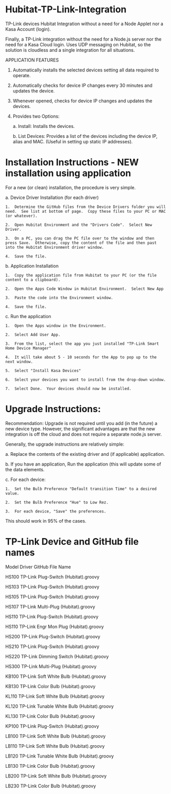 # Hubitat-TP-Link-Integration
TP-Link devices Hubitat Integration without a need for a Node Applet nor a Kasa Account (login).

Finally, a TP-Link integration without the need for a Node.js server nor the need for a Kasa Cloud login.  Uses UDP messaging on Hubitat, so the solution is cloudless and a single integration for all situations.

APPLICATION FEATURES

1.  Automatically installs the selected devices setting all data required to operate.

2.  Automatically checks for device IP changes every 30 minutes and updates the device.

3.  Whenever opened, checks for device IP changes and updates the devices.

4.  Provides two Options:

    a.  Install:  Installs the devices.
    
    b.  List Devices:  Provides a list of the devices including the device IP, alias and MAC.
                        (Useful in setting up static IP addresses).

# Installation Instructions - NEW installation using application
For a new (or clean) installation, the procedure is very simple.

a.  Device Driver Installation (for each driver)

    1.  Determine the GitHub files from the Device Drivers folder you will need.  See list at bottom of page.  Copy these files to your PC or MAC (or whatever).
    
    2.  Open Hubitat Environment and the "Drivers Code".  Select New Driver.
    
    3.  On a PC, you can drag the PC file over to the window and then press Save.  Otherwise, copy the content of the file and then past into the Hubitat Environment driver window.
    
    4.  Save the file.

b.  Application Installation

    1.  Copy the application file from Hubitat to your PC (or the file content to a clipboard).
    
    2.  Open the Apps Code Window in Hubitat Environment.  Select New App
    
    3.  Paste the code into the Environment window.
    
    4.  Save the file.

c.  Run the application

    1.  Open the Apps window in the Environment.
    
    2.  Select Add User App.
    
    3.  From the list, select the app you just installed "TP-Link Smart Home Device Manager"
    
    4.  It will take about 5 - 10 seconds for the App to pop up to the next window.
    
    5.  Select "Install Kasa Devices"
    
    6.  Select your devices you want to install from the drop-down window.
    
    7.  Select Done.  Your devices should now be installed.
    
    
# Upgrade Instructions:
Recommendation:  Upgrade is not required until you add (in the future) a new device type.  However, the significant advantages are that the new integration is off the cloud and does not require a separate node.js server.

Generally, the upgrade instructions are relatively simple:

a.  Replace the contents of the existing driver and (if applicable) application.

b.  If you have an application, Run the application (this will update some of the data elements.

c.  For each device:

    1.  Set the Bulb Preference "Default transition Time" to a desired value.
    
    2.  Set the Bulb Preference "Hue" to Low Rez.
    
    3.  For each device, "Save" the preferences.
    
This should work in 95% of the cases.

# TP-Link Device and GitHub file names

Model	Driver GitHub File Name

HS100	TP-Link Plug-Switch (Hubitat).groovy

HS103	TP-Link Plug-Switch (Hubitat).groovy

HS105	TP-Link Plug-Switch (Hubitat).groovy

HS107	TP-Link Multi-Plug (Hubitat).groovy

HS110	TP-Link Plug-Switch (Hubitat).groovy

HS110	TP-Link Engr Mon Plug (Hubitat).groovy

HS200	TP-Link Plug-Switch (Hubitat).groovy

HS210	TP-Link Plug-Switch (Hubitat).groovy

HS220	TP-Link Dimming Switch (Hubitat).groovy

HS300	TP-Link Multi-Plug (Hubitat).groovy

KB100	TP-Link Soft White Bulb (Hubitat).groovy

KB130	TP-Link Color Bulb (Hubitat).groovy

KL110	TP-Link Soft White Bulb (Hubitat).groovy

KL120	TP-Link Tunable White Bulb (Hubitat).groovy

KL130	TP-Link Color Bulb (Hubitat).groovy

KP100	TP-Link Plug-Switch (Hubitat).groovy

LB100	TP-Link Soft White Bulb (Hubitat).groovy

LB110	TP-Link Soft White Bulb (Hubitat).groovy

LB120	TP-Link Tunable White Bulb (Hubitat).groovy

LB130	TP-Link Color Bulb (Hubitat).groovy

LB200	TP-Link Soft White Bulb (Hubitat).groovy

LB230	TP-Link Color Bulb (Hubitat).groovy
